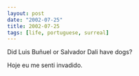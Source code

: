 ```yaml
---
layout: post
date: "2002-07-25"
title: 2002-07-25
tags: [life, portuguese, surreal]
---
```

Did Luis Buñuel or Salvador Dali have dogs?

Hoje eu me senti invadido.


